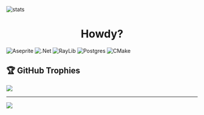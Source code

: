 ![stats](https://pixel-profile-ui.vercel.app/api/github-stats?username=Kiralaine&screen_effect=true&include_all_commits=true&pixelate_avatar=false&theme=road_trip&theme=road_trip&color=%23ffffffFF)

<h1 align="center">Howdy?</h1>

![Aseprite](https://img.shields.io/badge/Aseprite-FFFFFF?style=for-the-badge&logo=Aseprite&logoColor=#7D929E) ![.Net](https://img.shields.io/badge/.NET-5C2D91?style=for-the-badge&logo=.net&logoColor=white) ![RayLib](https://img.shields.io/badge/RAYLIB-FFFFFF?style=for-the-badge&logo=raylib&logoColor=black) ![Postgres](https://img.shields.io/badge/postgres-%23316192.svg?style=for-the-badge&logo=postgresql&logoColor=white) ![CMake](https://img.shields.io/badge/CMake-%23008FBA.svg?style=for-the-badge&logo=cmake&logoColor=white)

## 🏆 GitHub Trophies
![](https://github-profile-trophy.vercel.app/?username=Kiralaine&theme=radical&no-frame=false&no-bg=true&margin-w=4)

---
[![](https://visitcount.itsvg.in/api?id=Kiralaine&icon=0&color=0)](https://visitcount.itsvg.in)

